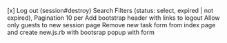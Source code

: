 [x] Log out (session#destroy)
Search Filters (status: select, expired | not expired),
Pagination 10 per
Add bootstrap header with links to logout
Allow only guests to new session page
Remove new task form from index page and create new.js.rb with bootsrap popup with form